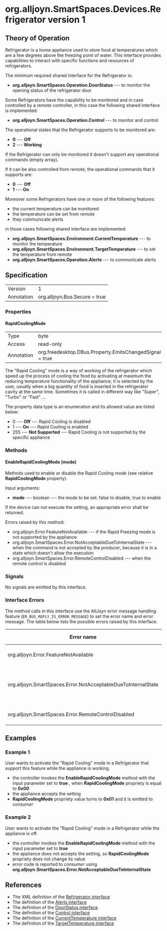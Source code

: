 # org.alljoyn.SmartSpaces.Devices.Refrigerator version 1

## Theory of Operation

Refrigerator is a home appliance used to store food at temperatures which are a
few degrees above the freezing point of water.
This interface provides capabilities to interact with specific functions and
resources of refrigerators.

The minimum required shared interface for the Refrigerator is:

  * **org.alljoyn.SmartSpaces.Operation.DoorStatus** --- to monitor the opening
    status of the refrigerator door

Some Refrigerators have the capability to be monitored and in case controlled
by a remote controller, in this case the following shared interface is
implemented:

  * **org.alljoyn.SmartSpaces.Operation.Control** --- to monitor and control

The operational states that the Refrigerator supports to be monitored are:

  * **0** --- **Off**
  * **2** --- **Working**

If the Refrigerator can only be monitored it doesn't support any operational
commands (empty array).

If it can be also controlled from remote, the operational commands that it
supports are:

  * **0** --- **Off**
  * **1** --- **On**

Moreover some Refrigerators have one or more of the following features:

  * the current temperature can be monitored
  * the temperature can be set from remote
  * they communicate alerts

in those cases following shared interface are implemented:

  * **org.alljoyn.SmartSpaces.Environment.CurrentTemperature** --- to monitor
    the temperature
  * **org.alljoyn.SmartSpaces.Environment.TargetTemperature** --- to set the
    temperature from remote
  * **org.alljoyn.SmartSpaces.Operation.Alerts** --- to communicate alerts

## Specification

|            |                               |
| ---------- | ----------------------------- |
| Version    | 1                             |
| Annotation | org.alljoyn.Bus.Secure = true |

### Properties

#### RapidCoolingMode

|            |                                                         |
| ---------- | ------------------------------------------------------- |
| Type       | byte                                                    |
| Access     | read-only                                               |
| Annotation | org.freedesktop.DBus.Property.EmitsChangedSignal = true |

The "Rapid Cooling" mode is a way of working of the refrigerator which speed up
the process of cooling the food by activating at maximum the reducing
temperature functionality of the appliance; it is selected by the user, usually
when a big quantity of food is inserted in the refrigerator cavity at the same
time.
Sometimes it is called in different way like "Super", "Turbo" or "Fast" ...

The property data type is an enumeration and its allowed value are listed below:

  * 0 --- **Off** --- Rapid Cooling is disabled
  * 1 --- **On** --- Rapid Cooling is enabled
  * 255 --- **Not Supported** --- Rapid Cooling is not supported by the
  specific appliance

### Methods

#### EnableRapidCoolingMode (mode)

Methods used to enable or disable the Rapid Cooling mode (see relative
**RapidCoolingMode** property).

Input arguments:

  * **mode** --- boolean --- the mode to be set: false to disable, true to
    enable

If the device can not execute the setting, an appropriate error shall be
returned.

Errors raised by this method:

  * org.alljoyn.Error.FeatureNotAvailable --- if the Rapid Freezing mode is not
    supported by the appliance
  * org.alljoyn.SmartSpaces.Error.NotAcceptableDueToInternalState --- when the
    command is not accepted by the _producer_, because it is in a state
    which doesn't allow the execution
  * org.alljoyn.SmartSpaces.Error.RemoteControlDisabled --- when the remote
    control is disabled

### Signals

No signals are emitted by this interface.

### Interface Errors

The method calls in this interface use the AllJoyn error message handling
feature (`ER_BUS_REPLY_IS_ERROR_MESSAGE`) to set the error name and error
message. The table below lists the possible errors raised by this interface.

| Error name                                                    | Error message                                     |
|---------------------------------------------------------------|---------------------------------------------------|
| org.alljoyn.Error.FeatureNotAvailable                         | Feature not available                             |
| org.alljoyn.SmartSpaces.Error.NotAcceptableDueToInternalState | The value is not acceptable due to internal state |
| org.alljoyn.SmartSpaces.Error.RemoteControlDisabled           | Remote control disabled                           |

## Examples

### Example 1

User wants to activate the "Rapid Cooling" mode in a Refrigerator that support
this feature while the appliance is working.

  * the controller invokes the **EnableRapidCoolingMode** method with the input
    parameter set to **true** , when **RapidCoolingMode** propriety is equal to
    **0x00**
  * the appliance accepts the setting
  * **RapidCoolingMode** propriety value turns to **0x01** and it is emitted to
    _consumer_

### Example 2

User wants to activate the "Rapid Cooling" mode in a Refrigerator while the
appliance is off.

  * the controller invokes the **EnableRapidCoolingMode** method with the input
    parameter set to **true**
  * the appliance does not accepts the setting, so **RapidCoolingMode**
    propriety does not change its value
  * error code is reported to _consumer_ using
    **org.alljoyn.SmartSpaces.Error.NotAcceptableDueToInternalState**

## References

  * The XML definition of the [Refrigerator interface](Refrigerator-v1.xml)
  * The definition of the [Alerts interface](/org.alljoyn.SmartSpaces.Operation/Alerts)
  * The definition of the [DoorStatus interface](org.alljoyn.SmartSpaces.Operation/DoorStatus-v1)
  * The definition of the [Control interface](org.alljoyn.SmartSpaces/Operation/Control-v1)
  * The definition of the [CurrentTemperature interface](/org.alljoyn.SmartSpaces.Environment/CurrentTemperature)
  * The definition of the [TargetTemperature interface](/org.alljoyn.SmartSpaces.Environment/TargetTemperature)
